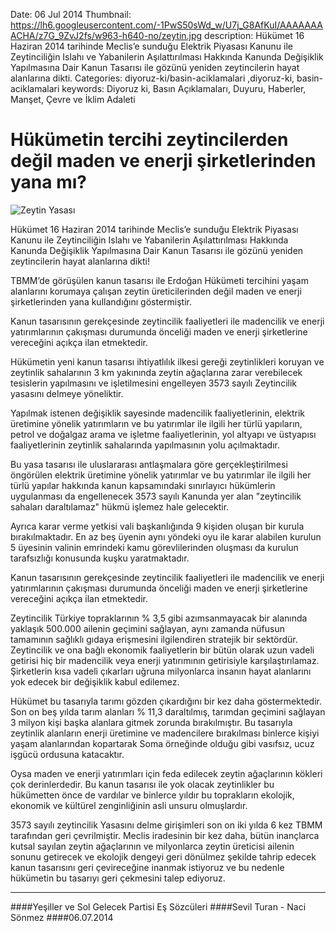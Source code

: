 Date: 06 Jul 2014
Thumbnail: https://lh6.googleusercontent.com/-1PwS50sWd_w/U7j_G8AfKuI/AAAAAAAACHA/z7G_9ZvJ2fs/w963-h640-no/zeytin.jpg
description: Hükümet 16 Haziran 2014 tarihinde Meclis’e sunduğu Elektrik Piyasası Kanunu ile Zeytinciliğin Islahı ve Yabanilerin Aşılattırılması Hakkında Kanunda Değişiklik Yapılmasına Dair Kanun Tasarısı ile gözünü yeniden zeytincilerin hayat alanlarına dikti. 
Categories: diyoruz-ki/basin-aciklamalari ,diyoruz-ki, basin-aciklamalari
keywords: Diyoruz ki, Basın Açıklamaları, Duyuru, Haberler, Manşet, Çevre ve İklim Adaleti

# Hükümetin tercihi zeytincilerden değil maden ve enerji şirketlerinden yana mı?

![Zeytin Yasası](https://lh6.googleusercontent.com/-1PwS50sWd_w/U7j_G8AfKuI/AAAAAAAACHA/z7G_9ZvJ2fs/w963-h640-no/zeytin.jpg)

Hükümet 16 Haziran 2014 tarihinde Meclis’e sunduğu Elektrik Piyasası Kanunu ile Zeytinciliğin Islahı ve Yabanilerin Aşılattırılması Hakkında Kanunda Değişiklik Yapılmasına Dair Kanun Tasarısı ile gözünü yeniden zeytincilerin hayat alanlarına dikti!

TBMM’de görüşülen kanun tasarısı ile Erdoğan Hükümeti tercihini yaşam alanlarını korumaya çalışan zeytin üreticilerinden değil maden ve enerji şirketlerinden yana kullandığını göstermiştir.

Kanun tasarısının gerekçesinde zeytincilik faaliyetleri ile madencilik ve enerji yatırımlarının çakışması durumunda önceliği maden ve enerji şirketlerine vereceğini açıkça ilan etmektedir. 

Hükümetin yeni kanun tasarısı ihtiyatlılık ilkesi gereği zeytinlikleri koruyan ve zeytinlik sahalarının 3 km yakınında zeytin ağaçlarına zarar verebilecek tesislerin yapılmasını ve işletilmesini engelleyen 3573 sayılı Zeytincilik yasasını delmeye yöneliktir.

Yapılmak istenen değişiklik sayesinde madencilik faaliyetlerinin, elektrik üretimine yönelik yatırımların ve bu yatırımlar ile ilgili her türlü yapıların, petrol ve doğalgaz arama ve işletme faaliyetlerinin, yol altyapı ve üstyapısı faaliyetlerinin zeytinlik sahalarında yapılmasının yolu açılmaktadır.

Bu yasa tasarısı ile uluslararası antlaşmalara göre gerçekleştirilmesi öngörülen elektrik üretimine yönelik yatırımlar ve bu yatırımlar ile ilgili her türlü yapılar hakkında kanun kapsamındaki sınırlayıcı hükümlerin uygulanması da engellenecek 3573 sayılı Kanunda yer alan "zeytincilik sahaları daraltılamaz" hükmü işlemez hale gelecektir.

Ayrıca karar verme yetkisi vali başkanlığında 9 kişiden oluşan bir kurula bırakılmaktadır. En az beş üyenin aynı yöndeki oyu ile karar alabilen kurulun 5 üyesinin valinin emrindeki kamu görevlilerinden oluşması da kurulun tarafsızlığı konusunda kuşku yaratmaktadır.

Kanun tasarısının gerekçesinde zeytincilik faaliyetleri ile madencilik ve enerji yatırımlarının çakışması durumunda önceliği maden ve enerji şirketlerine vereceğini açıkça ilan etmektedir. 

Zeytincilik Türkiye topraklarının % 3,5 gibi azımsanmayacak bir alanında yaklaşık 500.000 ailenin geçimini sağlayan, aynı zamanda nüfusun tamamının sağlıklı gıdaya erişmesini ilgilendiren stratejik bir sektördür. Zeytincilik ve ona bağlı ekonomik faaliyetlerin bir bütün olarak uzun vadeli getirisi hiç bir madencilik veya enerji yatırımının getirisiyle karşılaştırılamaz. Şirketlerin kısa vadeli çıkarları uğruna milyonlarca insanın hayat alanlarını yok edecek bir değişiklik kabul edilemez.

Hükümet bu tasarıyla tarımı gözden çıkardığını bir kez daha göstermektedir. Son on beş yılda tarım alanları % 11,3 daraltılmış, tarımdan geçimini sağlayan 3 milyon kişi başka alanlara gitmek zorunda bırakılmıştır. Bu tasarıyla zeytinlik alanların enerji üretimine ve madencilere bırakılması binlerce kişiyi yaşam alanlarından kopartarak Soma örneğinde olduğu gibi vasıfsız, ucuz işgücü ordusuna katacaktır. 

Oysa maden ve enerji yatırımları için feda edilecek zeytin ağaçlarının kökleri çok derinlerdedir. Bu kanun tasarısı ile yok olacak zeytinlikler bu hükümetten önce de vardılar ve binlerce yıldır bu toprakların ekolojik, ekonomik ve kültürel zenginliğinin asli unsuru olmuşlardır. 

3573 sayılı zeytincilik Yasasını delme girişimleri son on iki yılda 6 kez TBMM tarafından geri çevrilmiştir. Meclis iradesinin bir kez daha, bütün inançlarca kutsal sayılan zeytin ağaçlarının ve milyonlarca zeytin üreticisi ailenin sonunu getirecek ve ekolojik dengeyi geri dönülmez şekilde tahrip edecek kanun tasarısını geri çevireceğine inanmak istiyoruz ve bu nedenle hükümetin bu tasarıyı geri çekmesini talep ediyoruz.

---

####Yeşiller ve Sol Gelecek Partisi Eş Sözcüleri
####Sevil Turan - Naci Sönmez
####06.07.2014
